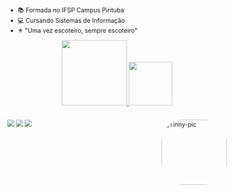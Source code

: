 ##
- 📚 Formada no IFSP Campus Pirituba
- 💻 Cursando Sistemas de Informação
- ⚜️ "Uma vez escoteiro, sempre escoteiro"
<div align="center">
  <a href="https://github.com/Tinnyschz">
  <img height="150em" src="https://github-readme-stats.vercel.app/api?username=Tinnyschz&show_icons=true&theme=gotham&include_all_commits=true&count_private=true"/>
  <img height="100em" src="https://github-readme-stats.vercel.app/api/top-langs/?username=Tinnyschz&layout=compact&langs_count=7&theme=gotham"/>
</div>
  
 <!-- <div style="display: inline_block"><br>
  <img align="center" alt="Tinny-Js" height="30" width="40" src="https://raw.githubusercontent.com/devicons/devicon/master/icons/javascript/javascript-plain.svg">
  <img align="center" alt="Tinny-Python" height="30" width="40" src="https://raw.githubusercontent.com/devicons/devicon/master/icons/python/python-original.svg">
  <img align="center" alt="Tinny-html" height="30" width="40" src="https://raw.githubusercontent.com/devicons/devicon/master/icons/html5/html5-original.svg">
  <img align="center" alt="Tinny-CSS" height="30" width="40" src="https://raw.githubusercontent.com/devicons/devicon/master/icons/css3/css3-original.svg">
    -->
  <img align="right" alt="Tinny-pic" height="150" style="border-radius:50px;" src="https://cdn.discordapp.com/attachments/898246525392666744/898246683861852241/output_xKqCqs.gif">
</div>
  
  ##
  </div>
    <a href="https://www.linkedin.com/in/tifanny-sanches-4570841b4/" target="_blank"><img src="https://img.shields.io/badge/-LinkedIn-%230077B5?style=for-the-badge&logo=linkedin&logoColor=white" target="_blank"></a> 
  <a href="https://www.instagram.com/tifannysanches/" target="_blank"><img src="https://img.shields.io/badge/-Instagram-%23E4405F?style=for-the-badge&logo=instagram&logoColor=white" target="_blank"></a>
  <a href = "mailto:tifannysanches0@gmail.com"><img src="https://img.shields.io/badge/-Gmail-%23333?style=for-the-badge&logo=gmail&logoColor=white" target="_blank"></a>
  </div>
  
